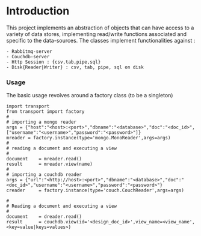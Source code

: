 # Introduction

This project implements an abstraction of objects that can have access to a variety of data stores, implementing read/write functions associated and specific to the data-sources. The classes implement functionalities against :

    - Rabbitmq-server
    - Couchdb-server
    - Http Session : {csv,tab,pipe,sql}
    - Disk{Reader|Writer} : csv, tab, pipe, sql on disk


### Usage

The basic usage revolves around a factory class (to be a singleton)

    import transport
    from transport import factory
    #
    # importing a mongo reader
    args = {"host":"<host>:<port>","dbname":"<database>","doc":"<doc_id>",["username":"<username>","password":"<password>"]}
    mreader = factory.instance(type='mongo.MonoReader',args=args)
    #
    # reading a document and executing a view
    #
    document    = mreader.read()
    result      = mreader.view(name)
    #
    # importing a couchdb reader
    args = {"url":"<http://host>:<port>","dbname":"<database>","doc":"<doc_id>","username":"<username>","password":"<password>"}
    creader     = factory.instance(type='couch.CouchReader',args=args)
    
    #
    # Reading a document and executing a view
    #
    document    = dreader.read()    
    result      = couchdb.view(id='<design_doc_id>',view_name=<view_name',<key=value|keys=values>)
    
